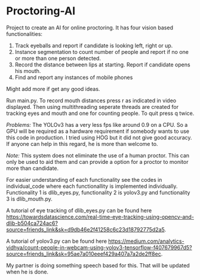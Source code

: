 # Proctoring-AI
Project to create an AI for online proctoring. It has four vision based functionalities:
1. Track eyeballs and report if candidate is looking left, right or up.
2. Instance segmentation to count number of people and report if no one or more than one person detected.
3. Record the distance between lips at starting. Report if candidate opens his mouth.
4. Find and report any instances of mobile phones

Might add more if get any good ideas.

Run main.py. To record mouth distances press r as indicated in video displayed. Then using multithreading seperate threads are created for tracking eyes and mouth and one for counting people. To quit press q twice.

*Problems:* The YOLOv3 has a very less fps like around 0.9 on a CPU. So a GPU will be required as a hardware requirement if somebody wants to use this code in production. I tried using HOG but it did not give good accuracy. If anyone can help in this regard, he is more than welcome to.

*Note:* This system does not eliminate the use of a human proctor. This can only be used to aid them and can provide a option for a proctor to monitor more than candidate.

For easier understanding of each functionality see the codes in individual_code where each functionallity is implemented individually. Functionality 1 is dlib_eyes.py, functionality 2 is yolov3.py and functionality 3 is dlib_mouth.py.

A tutorial of eye tracking of dlib_eyes.py can be found here https://towardsdatascience.com/real-time-eye-tracking-using-opencv-and-dlib-b504ca724ac6?source=friends_link&sk=d9db46e2f41258c6c23d18792775d2a5.

A tutorial of yolov3.py can be found here https://medium.com/analytics-vidhya/count-people-in-webcam-using-yolov3-tensorflow-f407679967d5?source=friends_link&sk=95ae7a010eeef429a407a7a2de2ff8ec.

My partner is doing something speech based for this. That will be updated when he is done.

